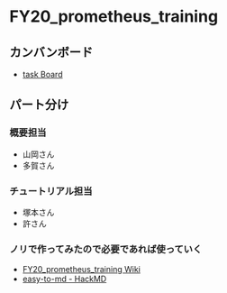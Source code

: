 # FY20_prometheus_training

## カンバンボード
- [task Board](https://github.com/easy-to-study/FY20_prometheus_training/projects/1)

## パート分け
### 概要担当
- 山岡さん
- 多賀さん

### チュートリアル担当
- 塚本さん
- 許さん

### ノリで作ってみたので必要であれば使っていく
- [FY20_prometheus_training Wiki](https://github.com/easy-to-study/FY20_prometheus_training/wiki)
- [easy-to-md - HackMD](https://hackmd.io/team/easy-to-md?nav=overview)
